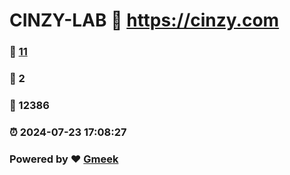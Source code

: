 # CINZY-LAB :link: https://cinzy.com 
### :page_facing_up: [11](https://cinzy.com/tag.html) 
### :speech_balloon: 2 
### :hibiscus: 12386 
### :alarm_clock: 2024-07-23 17:08:27 
### Powered by :heart: [Gmeek](https://github.com/Meekdai/Gmeek)
